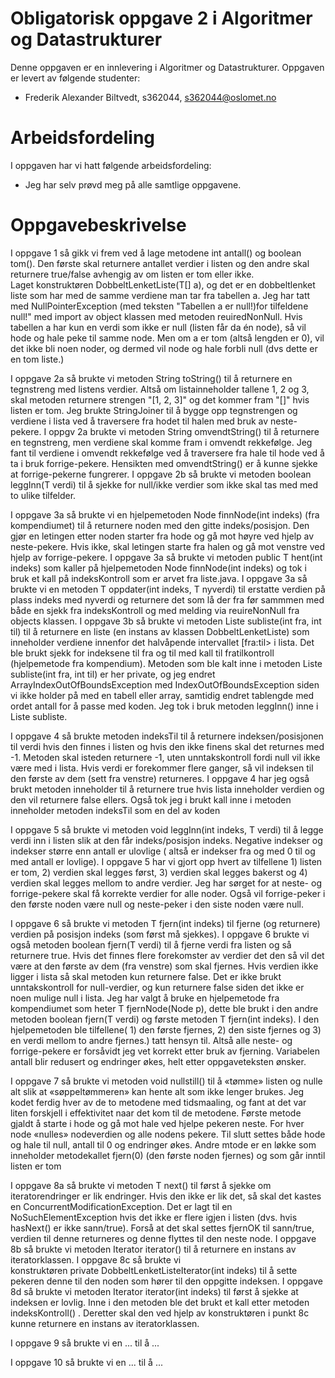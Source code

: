 # Obligatorisk oppgave 2 i Algoritmer og Datastrukturer

Denne oppgaven er en innlevering i Algoritmer og Datastrukturer. 
Oppgaven er levert av følgende studenter:
* Frederik Alexander Biltvedt, s362044, s362044@oslomet.no


# Arbeidsfordeling

I oppgaven har vi hatt følgende arbeidsfordeling:
* Jeg har selv prøvd meg på alle samtlige oppgavene.

# Oppgavebeskrivelse

I oppgave 1 så gikk vi frem ved å lage metodene int antall() og boolean tom(). Den første skal returnere antallet verdier i 
listen og den andre skal returnere true/false avhengig av om listen er tom eller ikke.  
Laget konstruktøren DobbeltLenketListe(T[] a), og det er en dobbeltlenket 
liste som har med de samme verdiene man tar fra tabellen a. Jeg har tatt med NullPointerException (med teksten "Tabellen a er null!)for tilfeldene 
null!" med import av object klassen med metoden reuiredNonNull.  Hvis tabellen a har kun en verdi som ikke er null (listen får da én 
node), så vil hode og hale peke til samme node. Men om a er tom (altså lengden er 0), 
vil det ikke bli noen noder, og dermed vil node og hale forbli null (dvs dette er en tom liste.)

I oppgave 2a så brukte vi metoden String toString() til å returnere en tegnstreng med listens 
verdier. Altså om listainneholder tallene 1, 2 og 3, skal metoden returnere strengen 
"[1, 2, 3]" og det kommer fram "[]" hvis listen er tom. 
Jeg brukte StringJoiner til å bygge opp tegnstrengen og verdiene i lista ved å traversere fra hodet til halen 
med bruk av neste-pekere. I oppgv 2a brukte vi metoden String omvendtString() til å returnere en 
tegnstreng, men verdiene skal komme fram i omvendt rekkefølge.
Jeg fant til verdiene i omvendt rekkefølge ved å traversere fra hale til hode 
ved å ta i bruk forrige-pekere. Hensikten med omvendtString() er å kunne sjekke at forrige-pekerne fungrerer.
I oppgave 2b så brukte vi metoden boolean leggInn(T verdi) til å sjekke for null/ikke verdier som ikke skal
tas med med to ulike tilfelder.

I oppgave 3a så brukte vi en hjelpemetoden Node<T> finnNode(int indeks) (fra kompendiumet) 
til å returnere noden med den gitte indeks/posisjon. Den gjør en letingen etter noden starter fra hode og gå mot høyre 
ved hjelp av neste-pekere. Hvis ikke, skal letingen starte fra halen og gå mot venstre ved hjelp av forrige-pekere. I oppgave 3a så brukte
vi metoden public T hent(int indeks) som kaller på hjelpemetoden Node<T> finnNode(int indeks) og tok i bruk et kall på indeksKontroll som er arvet fra liste.java. I oppgave 3a så brukte vi en metoden T oppdater(int indeks, T nyverdi) til erstatte 
verdien på plass indeks med nyverdi og returnere det som lå der fra før sammmen med både en sjekk fra indeksKontroll og med melding via reuireNonNull fra objects klassen. I oppgave 3b så brukte vi metoden Liste<T> subliste(int fra, int til) til å returnere en liste (en 
instans av klassen DobbeltLenketListe) som inneholder verdiene innenfor det halvåpende intervallet [fra:til> i 
lista. Det ble brukt sjekk for indeksene til fra og til med kall til fratilkontroll (hjelpemetode fra kompendium). 
Metoden som ble kalt inne i metoden Liste<T> subliste(int fra, int til) er her private, og jeg endret
ArrayIndexOutOfBoundsException med IndexOutOfBoundsException siden vi ikke holder på med en 
tabell eller array, samtidig endret tablengde med ordet antall for å passe med koden.  Jeg tok i bruk metoden leggInn()
inne i Liste<T> subliste.


I oppgave 4 så brukte metoden indeksTil til å returnere indeksen/posisjonen til verdi hvis 
den finnes i listen og hvis den ikke finens skal det returnes med  -1. Metoden skal isteden returnere -1, uten unntakskontroll
fordi null vil ikke være med i lista. Hvis verdi er forekommer flere ganger, så vil indeksen til den første av dem (sett fra venstre) 
returneres. I oppgave 4 har jeg også brukt metoden inneholder til å returnere true hvis 
lista inneholder verdien og den vil returnere false ellers. Også tok jeg i brukt kall inne i metoden inneholder 
metoden indeksTil som en del av koden

I oppgave 5 så brukte vi metoden void leggInn(int indeks, T verdi) til å legge verdi inn i listen slik at 
den får indeks/posisjon indeks. Negative indekser og indekser større enn antall er 
ulovlige ( altså er indekser fra og med 0 til og med antall er lovlige). I oppgave 5 har vi gjort opp
hvert av tilfellene 1) listen er tom, 2) verdien skal legges først, 3) verdien skal legges bakerst og 4) 
verdien skal legges mellom to andre verdier. Jeg har sørget for at neste- og forrige-pekere skal få korrekte 
verdier for alle noder. Også vil forrige-peker i den første noden være null og neste-peker i 
den siste noden være null.


I oppgave 6 så brukte vi metoden T fjern(int indeks) til fjerne (og returnere) verdien på posisjon indeks (som først må sjekkes). 
I oppgave 6 brukte vi også metoden boolean fjern(T verdi) til å fjerne verdi fra listen og så returnere true. 
Hvis det finnes flere forekomster av verdier det den så vil det være at den første av dem (fra venstre) som skal fjernes. 
Hvis verdien ikke ligger i lista så skal metoden kun returnere false. Det er ikke brukt unntakskontroll for null-verdier, og kun  returnere false siden det ikke er noen mulige null i lista. Jeg har valgt å bruke en hjelpemetode fra kompendiumet som heter T fjernNode(Node<T> p),
dette ble brukt i den andre metoden boolean fjern(T verdi) og første metoden T fjern(int indeks). I den hjelpemetoden
ble tilfellene( 1) den første fjernes, 2) den siste fjernes og 3) 
en verdi mellom to andre fjernes.) tatt hensyn til. Altså alle neste- og forrige-pekere er forsåvidt jeg vet  korrekt etter 
bruk av fjerning. Variabelen antall blir redusert og endringer økes, helt etter oppgaveteksten ønsker.

I oppgave 7 så brukte vi metoden void nullstill() til å «tømme» listen og nulle alt slik at 
«søppeltømmeren» kan hente alt som ikke lenger brukes. Jeg kodet ferdig hver av de to metodene
med tidsmaaling, og fant at det var liten forskjell i effektivitet naar det kom til 
de metodene. Første metode gjaldt å starte i hode og gå mot hale ved hjelpe pekeren neste. 
For hver node «nulles» nodeverdien og alle nodens pekere. Til slutt settes både hode og hale til null, antall til 0 
og endringer økes. Andre mtode er en løkke som inneholder metodekallet fjern(0) (den første noden fjernes) og 
som går inntil listen er tom

I oppgave 8a så brukte vi metoden T next() til først å sjekke om iteratorendringer er lik endringer. 
Hvis den ikke er lik det, så skal det kastes en ConcurrentModificationException. Det er lagt til en NoSuchElementException 
hvis det ikke er flere igjen i listen (dvs. hvis hasNext() er ikke sann/true). Forså at det skal 
settes fjernOK til sann/true, verdien til denne returneres og denne flyttes til den neste node. I oppgave 8b så brukte vi
metoden Iterator<T> iterator() til å returnere en instans av iteratorklassen. I oppgave 8c så brukte vi  
konstruktøren private DobbeltLenketListeIterator(int indeks) til  å sette pekeren denne til den noden som hører til den 
oppgitte indeksen.  I oppgave 8d så brukte vi metoden Iterator<T> iterator(int indeks) til først å sjekke at 
indeksen er lovlig. Inne i den metoden ble det brukt et kall etter metoden indeksKontroll() . Deretter skal den ved hjelp av 
konstruktøren i punkt 8c kunne returnere en instans av iteratorklassen.

I oppgave 9 så brukte vi en ... til å ...

I oppgave 10 så brukte vi en ... til å ...
